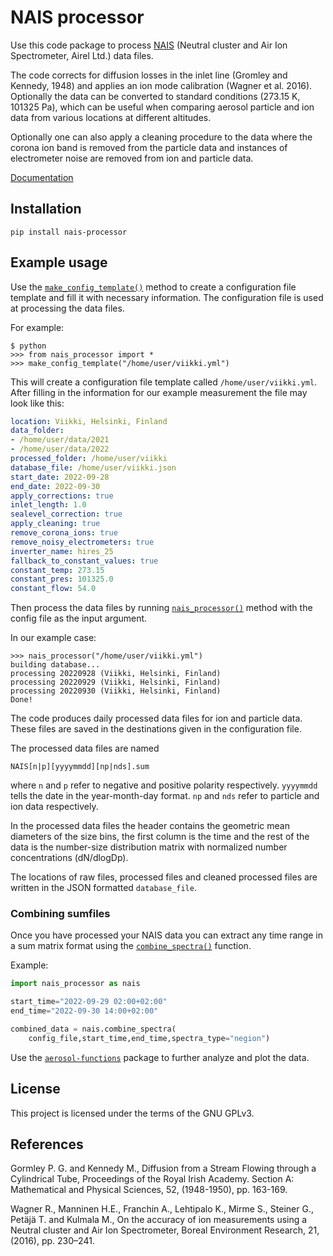 # NAIS processor
Use this code package to process [NAIS](https://www.airel.ee/products/nais/) (Neutral cluster and Air Ion Spectrometer, Airel Ltd.) data files.

The code corrects for diffusion losses in the inlet line (Gromley and Kennedy, 1948) and applies an ion mode calibration (Wagner et al. 2016). Optionally the data can be converted to standard conditions (273.15 K, 101325 Pa), which can be useful when comparing aerosol particle and ion data from various locations at different altitudes.

Optionally one can also apply a cleaning procedure to the data where the corona ion band is removed from the particle data and instances of electrometer noise are removed from ion and particle data.

[Documentation](https://jlpl.github.io/nais-processor/)

## Installation
```shell
pip install nais-processor
```

## Example usage
Use the [`make_config_template()`](https://jlpl.github.io/nais-processor/#nais_processor.make_config_template) method to create a configuration file template and fill it with necessary information. The configuration file is used at processing the data files.

For example:
```
$ python
>>> from nais_processor import *
>>> make_config_template("/home/user/viikki.yml")
```
This will create a configuration file template called `/home/user/viikki.yml`. After filling in the information for our example measurement
the file may look like this:
```yaml
location: Viikki, Helsinki, Finland
data_folder:
- /home/user/data/2021
- /home/user/data/2022
processed_folder: /home/user/viikki
database_file: /home/user/viikki.json 
start_date: 2022-09-28
end_date: 2022-09-30
apply_corrections: true
inlet_length: 1.0
sealevel_correction: true
apply_cleaning: true
remove_corona_ions: true
remove_noisy_electrometers: true
inverter_name: hires_25
fallback_to_constant_values: true
constant_temp: 273.15
constant_pres: 101325.0
constant_flow: 54.0
```
Then process the data files by running [`nais_processor()`](https://jlpl.github.io/nais-processor/#nais_processor.nais_processor) method with the config file as the input argument.

In our example case:
```
>>> nais_processor("/home/user/viikki.yml")
building database...
processing 20220928 (Viikki, Helsinki, Finland)
processing 20220929 (Viikki, Helsinki, Finland)
processing 20220930 (Viikki, Helsinki, Finland)
Done!
```
The code produces daily processed data files for ion and particle data. These files are saved in the destinations given in the configuration file.

The processed data files are named

`NAIS[n|p][yyyymmdd][np|nds].sum`

where `n` and `p` refer to negative and positive polarity respectively. `yyyymmdd` tells the date in the year-month-day format. `np` and `nds` refer to particle and ion data respectively.

In the processed data files the header contains the geometric mean diameters of the size bins, the first column is the time and the rest of the data is the number-size distribution matrix with normalized number concentrations (dN/dlogDp). 

The locations of raw files, processed files and cleaned processed files are written in the JSON formatted `database_file`.

### Combining sumfiles
Once you have processed your NAIS data you can extract any time range in a sum matrix format using the [`combine_spectra()`](https://jlpl.github.io/nais-processor/#nais_processor.combine_spectra) function.

Example:
```python
import nais_processor as nais

start_time="2022-09-29 02:00+02:00"
end_time="2022-09-30 14:00+02:00"

combined_data = nais.combine_spectra(
    config_file,start_time,end_time,spectra_type="negion")
```

Use the [`aerosol-functions`](https://github.com/jlpl/aerosol-functions) package to further analyze and plot the data.

## License
This project is licensed under the terms of the GNU GPLv3.

## References
Gormley P. G. and Kennedy M., Diffusion from a Stream Flowing through a Cylindrical Tube, Proceedings of the Royal Irish Academy. Section A: Mathematical and Physical Sciences, 52, (1948-1950), pp. 163-169.

Wagner R., Manninen H.E., Franchin A., Lehtipalo K., Mirme S., Steiner G., Petäjä T. and Kulmala M., On the accuracy of ion measurements using a Neutral cluster and Air Ion Spectrometer, Boreal Environment Research, 21, (2016), pp. 230–241.
